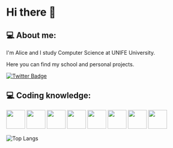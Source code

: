 # Hi there 👋
## 💻 About me:
I'm Alice and I study Computer Science at UNIFE University.

Here you can find my school and personal projects.

[![Twitter Badge](https://badgen.net/badge/icon/twitter?icon=twitter&label)](https://twitter.com/AliceZalambani)

## 💻 Coding knowledge:
<img src='https://cdn.jsdelivr.net/gh/devicons/devicon@latest/icons/c/c-original.svg' width="50" height="50"/> <img src='https://cdn.jsdelivr.net/gh/devicons/devicon@latest/icons/cplusplus/cplusplus-original.svg' width="50" height="50"/> <img src="https://cdn.jsdelivr.net/gh/devicons/devicon@latest/icons/java/java-original.svg" width="50" height="50"/> <img src="https://cdn.jsdelivr.net/gh/devicons/devicon@latest/icons/bash/bash-original.svg" width="50" height="50"/> <img src="https://cdn.jsdelivr.net/gh/devicons/devicon@latest/icons/powershell/powershell-original.svg" width="50" height="50"/> <img src="https://cdn.jsdelivr.net/gh/devicons/devicon@latest/icons/haskell/haskell-original.svg" width="50" height="50"/> <img src="https://cdn.jsdelivr.net/gh/devicons/devicon@latest/icons/laravel/laravel-original.svg" width="50" height="50"/> <img src="https://cdn.jsdelivr.net/gh/devicons/devicon@latest/icons/php/php-original.svg" width="50" height="50"/>

![Top Langs](https://github-readme-stats.vercel.app/api/top-langs/?username=zalambaniUNIFE&layout=compact&theme=dracula)
          
          
          
          
          
          



<!--
**zalambaniUNIFE/zalambaniUNIFE** is a ✨ _special_ ✨ repository because its `README.md` (this file) appears on your GitHub profile.

Here are some ideas to get you started:

- 🔭 I’m currently working on ...
- 🌱 I’m currently learning ...
- 👯 I’m looking to collaborate on ...
- 🤔 I’m looking for help with ...
- 💬 Ask me about ...
- 📫 How to reach me: ...
- 😄 Pronouns: ...
- ⚡ Fun fact: ...
-->
